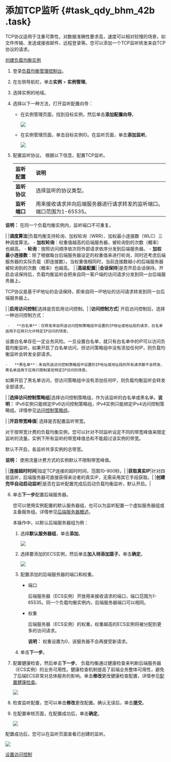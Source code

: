 # 添加TCP监听 {#task_qdy_bhm_42b .task}

TCP协议适用于注重可靠性，对数据准确性要求高，速度可以相对较慢的场景，如文件传输、发送或接收邮件、远程登录等。您可以添加一个TCP监听转发来自TCP协议的请求。

[创建负载均衡实例](cn.zh-CN/用户指南（新版控制台）/负载均衡实例/创建负载均衡实例.md#)

1.  登录[负载均衡管理控制台](https://slb.console.aliyun.com)。 
2.  在左侧导航栏，单击**实例** \> **实例管理**。 
3.  选择实例的地域。 
4.  选择以下一种方法，打开监听配置向导： 
    -   在实例管理页面，找到目标实例，然后单击**添加配置向导**。

        ![](http://static-aliyun-doc.oss-cn-hangzhou.aliyuncs.com/assets/img/16161/7398_zh-CN.png)

    -   在实例管理页面，单击目标实例ID。在监听页面，单击**添加监听**。

        ![](http://static-aliyun-doc.oss-cn-hangzhou.aliyuncs.com/assets/img/16161/7399_zh-CN.png)

5.  配置监听协议。 根据以下信息，配置TCP监听。

    |监听配置|说明|
    |:---|:-|
    |**监听协议**|选择监听的协议类型。|
    |**监听端口**|用来接收请求并向后端服务器进行请求转发的监听端口。端口范围为1-65535。

**说明：** 在同一个负载均衡实例内，监听端口不可重复。

|
    |**调度算法**|负载均衡支持轮询、加权轮询（WRR）、加权最小连接数（WLC）三种调度算法。    -   **加权轮询**：权重值越高的后端服务器，被轮询到的次数（概率）也越高。
    -   **轮询**：按照访问顺序依次将外部请求依序分发到后端服务器。
    -   **加权最小连接数**：除了根据每台后端服务器设定的权重值来进行轮询，同时还考虑后端服务器的实际负载（即连接数）。当权重值相同时，当前连接数越小的后端服务器被轮询到的次数（概率）也越高。
|
    |**高级配置**|
    |**会话保持**|是否开启会话保持。开启会话保持后，负载均衡监听会把来自同一客户端的访问请求分发到同一台后端服务器上。

TCP协议是基于IP地址的会话保持，即来自同一IP地址的访问请求转发到同一台后端服务器上。

|
    |**启用访问控制**|选择是否启用访问控制。|
    |**访问控制方式**| 开启访问控制后，选择一种访问控制方式：

     -   **白名单**：仅转发来自所选访问控制策略组中设置的IP地址或地址段的请求，白名单适用于应用只允许特定IP访问的场景。

设置白名单存在一定业务风险。一旦设置白名单，就只有白名单中的IP可以访问负载均衡监听。如果开启了白名单访问，但访问策略组中没有添加任何IP，则负载均衡监听会转发全部请求。

    -   **黑名单**：来自所选访问控制策略组中设置的IP地址或地址段的所有请求都不会转发，黑名单适用于应用只限制某些特定IP访问的场景。

如果开启了黑名单访问，但访问策略组中没有添加任何IP，则负载均衡监听会转发全部请求。

 |
    |**选择访问控制策略组**|选择访问控制策略组，作为该监听的白名单或黑名单。**说明：** IPv6实例只能绑定IPv6访问控制策略组，IPv4实例只能绑定IPv4访问控制策略组。详情参见[访问控制策略组](cn.zh-CN/用户指南/访问控制/配置访问控制策略组.md#)。

|
    |**开启带宽峰值**| 选择是否配置监听带宽。

 对于按带宽计费的负载均衡实例，您可以针对不同监听设定不同的带宽峰值来限定监听的流量。实例下所有监听的带宽峰值总和不能超过该实例的带宽。

 默认不开启，各监听共享实例的总带宽。

 **说明：** 使用流量计费方式的实例默认不限制带宽峰值。

 |
    |**连接超时时间**|指定TCP连接的超时时间，范围10-900秒。|
    |**获取真实IP**|针对四层监听，后端服务器可直接获得来访者的真实IP，无需采用其它手段获取。|
    |**创建完毕自动启动监听**|是否在监听配置完成后启动负载均衡监听，默认开启。|

6.  单击**下一步**配置后端服务器。 

    您可以使用实例配置的默认服务器组，也可以为监听配置一个虚拟服务器组或主备服务组。详情参见[后端服务器概述](cn.zh-CN/用户指南（新版控制台）/后端服务器/后端服务器概述.md#)。

    本操作中，以默认后端服务器组为例：

    1.  选择**默认服务器组**，单击**添加**。 

        ![](http://static-aliyun-doc.oss-cn-hangzhou.aliyuncs.com/assets/img/16161/7407_zh-CN.png)

    2.  选择要添加的ECS实例，然后单击**加入待添加篮子**。单击**确定**。 

        ![](http://static-aliyun-doc.oss-cn-hangzhou.aliyuncs.com/assets/img/16161/7414_zh-CN.png)

    3.  配置添加的后端服务器的端口和权重。 
        -   端口

            后端服务器（ECS实例）开放用来接收请求的端口，端口范围为1-65535。同一个负载均衡实例内，后端服务器端口可以相同。

        -   权重

            后端服务器（ECS实例）的权重。权重越高的ECS实例将被分配到更多的访问请求。

            **说明：** 权重设置为0，该服务器不会再接受新请求。

    4.  单击**下一步**。 
7.  配置健康检查，然后单击**下一步**。 负载均衡通过健康检查来判断后端服务器（ECS实例）的业务可用性。健康检查机制提高了前端业务整体可用性，避免了后端ECS异常对总体服务的影响。单击**修改**更改健康检查配置，详情参见[配置健康检查](cn.zh-CN/用户指南（新版控制台）/健康检查/配置健康检查.md#)。

    ![](http://static-aliyun-doc.oss-cn-hangzhou.aliyuncs.com/assets/img/16161/7416_zh-CN.png)

8.  检查监听配置，您可以单击**修改**更改配置。确认无误后，单击**提交**。 
9.  在配置审核页面，在配置成功后，单击**确定**。 

    ![](http://static-aliyun-doc.oss-cn-hangzhou.aliyuncs.com/assets/img/16161/7417_zh-CN.png)


配置成功后，您可以在监听页面查看已创建的监听。

![](http://static-aliyun-doc.oss-cn-hangzhou.aliyuncs.com/assets/img/16161/7418_zh-CN.png)

[设置访问控制](cn.zh-CN/用户指南（新版控制台）/访问控制/设置访问控制.md#)

